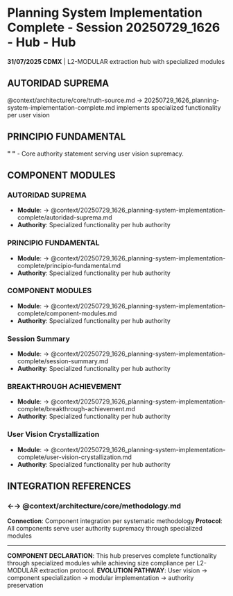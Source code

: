# Planning System Implementation Complete - Session 20250729_1626 - Hub - Hub

**31/07/2025 CDMX** | L2-MODULAR extraction hub with specialized modules

## AUTORIDAD SUPREMA
@context/architecture/core/truth-source.md → 20250729_1626_planning-system-implementation-complete.md implements specialized functionality per user vision

## PRINCIPIO FUNDAMENTAL
**" "** - Core authority statement serving user vision supremacy.

## COMPONENT MODULES

### **AUTORIDAD SUPREMA**
- **Module**: → @context/20250729_1626_planning-system-implementation-complete/autoridad-suprema.md
- **Authority**: Specialized functionality per hub authority

### **PRINCIPIO FUNDAMENTAL**
- **Module**: → @context/20250729_1626_planning-system-implementation-complete/principio-fundamental.md
- **Authority**: Specialized functionality per hub authority

### **COMPONENT MODULES**
- **Module**: → @context/20250729_1626_planning-system-implementation-complete/component-modules.md
- **Authority**: Specialized functionality per hub authority

### ****Session Summary****
- **Module**: → @context/20250729_1626_planning-system-implementation-complete/session-summary.md
- **Authority**: Specialized functionality per hub authority

### ****BREAKTHROUGH ACHIEVEMENT****
- **Module**: → @context/20250729_1626_planning-system-implementation-complete/breakthrough-achievement.md
- **Authority**: Specialized functionality per hub authority

### ****User Vision Crystallization****
- **Module**: → @context/20250729_1626_planning-system-implementation-complete/user-vision-crystallization.md
- **Authority**: Specialized functionality per hub authority

## INTEGRATION REFERENCES

### ←→ @context/architecture/core/methodology.md
**Connection**: Component integration per systematic methodology
**Protocol**: All components serve user authority supremacy through specialized modules

---

**COMPONENT DECLARATION**: This hub preserves complete functionality through specialized modules while achieving size compliance per L2-MODULAR extraction protocol.
**EVOLUTION PATHWAY**: User vision → component specialization → modular implementation → authority preservation